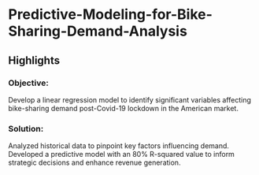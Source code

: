 # Predictive-Modeling-for-Bike-Sharing-Demand-Analysis
## Highlights
### Objective: 
Develop a linear regression model to identify significant variables affecting bike-sharing demand post-Covid-19 lockdown in the American market. 
### Solution: 
Analyzed historical data to pinpoint key factors influencing demand. Developed a predictive model with an 80% R-squared value to inform strategic decisions and enhance revenue generation.
